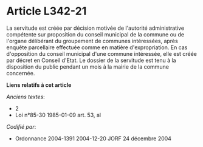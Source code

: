 # Article L342-21

La servitude est créée par décision motivée de l'autorité administrative compétente sur proposition du conseil municipal de
la commune ou de l'organe délibérant du groupement de communes intéressées, après enquête parcellaire effectuée comme en
matière d'expropriation. En cas d'opposition du conseil municipal d'une commune intéressée, elle est créée par décret en
Conseil d'Etat. Le dossier de la servitude est tenu à la disposition du public pendant un mois à la mairie de la commune
concernée.

**Liens relatifs à cet article**

_Anciens textes_:

  - 2
  - Loi n°85-30 1985-01-09 art. 53, al

_Codifié par_:

  - Ordonnance 2004-1391 2004-12-20 JORF 24 décembre 2004
